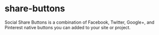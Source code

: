 share-buttons
=============

Social Share Buttons is a combination of Facebook, Twitter, Google+, and Pinterest native buttons you can added to your site or project.
